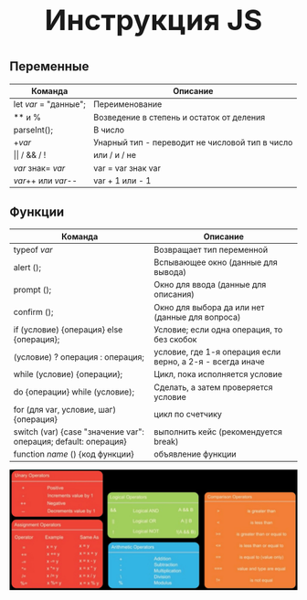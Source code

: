 <h1 style="text-align: center; font-size: 50px; font-weight = bold;"><b>Инструкция JS</b><h1>

## Переменные
| Команда | Описание |
|-|-|
|let *var* = "данные";|Переименование|
|** и %|Возведение в степень и остаток от деления|
|parseInt(); |В число|
|+*var*|Унарный тип - переводит не числовой тип в число|
| &#124;&#124; / && / ! |или / и / не|
|*var* знак= *var* |var = var знак var|
|*var*++ или *var*--|var + 1 или - 1|




## Функции
| Команда | Описание |
|-|-|
|typeof *var* |Возвращает тип переменной|
|alert (); |Вспывающее окно (данные для вывода)|
|prompt (); |Окно для ввода (данные для описания)|
|confirm (); |Окно для выбора да или нет (данные для вопроса)|
|if (условие) {операция} else {операция}; |Условие; если одна операция, то без скобок|
|(условие) ? операция : операция; |условие, где 1-я операция если верно, а 2-я - всегда иначе|
|while (условие) {операции}; |Цикл, пока исполняется условие|
|do {операции} while (условие); |Сделать, а затем проверяется условие|
|for (для var, условие, шаг) {операция} |цикл по счетчику|
|switch (var) {case "значение var": операция; default: операция} |выполнить кейс (рекомендуется break)|
|function *name* () {код функции} |объявление функции|




![JS](/Images/JS.png)